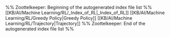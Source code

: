 %% Zoottelkeeper: Beginning of the autogenerated index file list  %%
 [[KB/AI/Machine Learning/RL/_Index_of_RL|_Index_of_RL]]
 [[KB/AI/Machine Learning/RL/Greedy Policy|Greedy Policy]]
 [[KB/AI/Machine Learning/RL/Trajectory|Trajectory]]
%% Zoottelkeeper: End of the autogenerated index file list  %%
